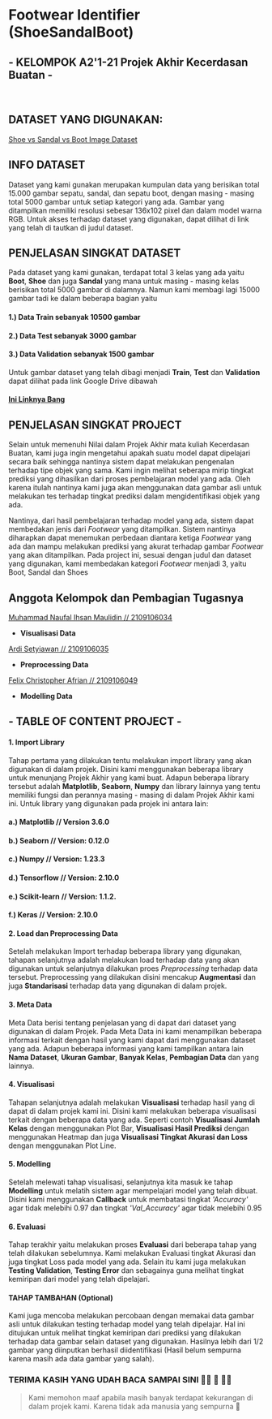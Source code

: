 # Footwear Identifier (ShoeSandalBoot)
## - KELOMPOK A2'1-21 Projek Akhir Kecerdasan Buatan -
<br>

## DATASET YANG DIGUNAKAN:
[Shoe vs Sandal vs Boot Image Dataset](https://www.kaggle.com/datasets/hasibalmuzdadid/shoe-vs-sandal-vs-boot-dataset-15k-images)

## INFO DATASET
Dataset yang kami gunakan merupakan kumpulan data yang berisikan total 15.000 gambar sepatu, sandal, dan sepatu boot, dengan masing - masing total 5000 gambar untuk setiap kategori yang ada. Gambar yang ditampilkan memiliki resolusi sebesar 136x102 pixel dan dalam model warna RGB. Untuk akses terhadap dataset yang digunakan, dapat dilihat di link yang telah di tautkan di judul dataset.

## PENJELASAN SINGKAT DATASET
Pada dataset yang kami gunakan, terdapat total 3 kelas yang ada yaitu **Boot**, **Shoe** dan juga **Sandal** yang mana untuk masing - masing kelas berisikan total 5000 gambar di dalamnya. Namun kami membagi lagi 15000 gambar tadi ke dalam beberapa bagian yaitu
#### 1.) Data Train sebanyak 10500 gambar
#### 2.) Data Test sebanyak 3000 gambar
#### 3.) Data Validation sebanyak 1500 gambar
Untuk gambar dataset yang telah dibagi menjadi **Train**, **Test** dan **Validation** dapat dilihat pada link Google Drive dibawah
#### [Ini Linknya Bang](https://drive.google.com/drive/folders/1QeUahIulSz5oIlD2r4wNXdj1y81uCQu0)

## PENJELASAN SINGKAT PROJECT
Selain untuk memenuhi Nilai dalam Projek Akhir mata kuliah Kecerdasan Buatan, kami juga ingin mengetahui apakah suatu model dapat dipelajari secara baik sehingga nantinya sistem dapat melakukan pengenalan terhadap tipe objek yang sama. Kami ingin melihat seberapa mirip tingkat prediksi yang dihasilkan dari proses pembelajaran model yang ada. Oleh karena itulah nantinya kami juga akan menggunakan data gambar asli untuk melakukan tes terhadap tingkat prediksi dalam mengidentifikasi objek yang ada.

Nantinya, dari hasil pembelajaran terhadap model yang ada, sistem dapat membedakan jenis dari *Footwear* yang ditampilkan. Sistem nantinya diharapkan dapat menemukan perbedaan diantara ketiga *Footwear* yang ada dan mampu melakukan prediksi yang akurat terhadap gambar *Footwear* yang akan ditampilkan. Pada project ini, sesuai dengan judul dan dataset yang digunakan, kami membedakan kategori *Footwear* menjadi 3, yaitu Boot, Sandal dan Shoes

## Anggota Kelompok dan Pembagian Tugasnya
[Muhammad Naufal Ihsan Maulidin // 2109106034 ](https://github.com/nafxyy)
- **Visualisasi Data**

[Ardi Setyiawan // 2109106035 ](https://github.com/ArdiSetiw) 
- **Preprocessing Data**

[Felix Christopher Afrian // 2109106049 ](https://github.com/KustyBoo)
- **Modelling Data**

## - TABLE OF CONTENT PROJECT -
#### 1. Import Library
Tahap pertama yang dilakukan tentu melakukan import library yang akan digunakan di dalam projek. Disini kami menggunakan beberapa library untuk menunjang Projek Akhir yang kami buat. Adapun beberapa library tersebut adalah **Matplotlib**, **Seaborn**, **Numpy** dan library lainnya yang tentu memiliki fungsi dan perannya masing - masing di dalam Projek Akhir kami ini. Untuk library yang digunakan pada projek ini antara lain:
#### a.) Matplotlib // Version 3.6.0
#### b.) Seaborn // Version: 0.12.0
#### c.) Numpy // Version: 1.23.3
#### d.) Tensorflow // Version: 2.10.0
#### e.) Scikit-learn // Version: 1.1.2.
#### f.) Keras // Version: 2.10.0

#### 2. Load dan Preprocessing Data
Setelah melakukan Import terhadap beberapa library yang digunakan, tahapan selanjutnya adalah melakukan load terhadap data yang akan digunakan untuk selanjutnya dilakukan proes *Preprocessing* terhadap data tersebut. Preprocessing yang dilakukan disini mencakup **Augmentasi** dan juga **Standarisasi** terhadap data yang digunakan di dalam projek.

#### 3. Meta Data
Meta Data berisi tentang penjelasan yang di dapat dari dataset yang digunakan di dalam Projek. Pada Meta Data ini kami menampilkan beberapa informasi terkait dengan hasil yang kami dapat dari menggunakan dataset yang ada. Adapun beberapa informasi yang kami tampilkan antara lain **Nama Dataset**, **Ukuran Gambar**, **Banyak Kelas**, **Pembagian Data** dan yang lainnya.

#### 4. Visualisasi
Tahapan selanjutnya adalah melakukan **Visualisasi** terhadap hasil yang di dapat di dalam projek kami ini. Disini kami melakukan beberapa visualisasi terkait dengan beberapa data yang ada. Seperti contoh **Visualisasi Jumlah Kelas** dengan menggunakan Plot Bar, **Visualisasi Hasil Prediksi** dengan menggunakan Heatmap dan juga **Visualisasi Tingkat Akurasi dan Loss** dengan menggunakan Plot Line.

#### 5. Modelling
Setelah melewati tahap visualisasi, selanjutnya kita masuk ke tahap **Modelling** untuk melatih sistem agar mempelajari model yang telah dibuat. Disini kami menggunakan **Callback** untuk membatasi tingkat *'Accuracy'* agar tidak melebihi 0.97 dan tingkat *'Val_Accuracy'* agar tidak melebihi 0.95

#### 6. Evaluasi
Tahap terakhir yaitu melakukan proses **Evaluasi** dari beberapa tahap yang telah dilakukan sebelumnya. Kami melakukan Evaluasi tingkat Akurasi dan juga tingkat Loss pada model yang ada. Selain itu kami juga melakukan **Testing Validation**, **Testing Error** dan sebagainya guna melihat tingkat kemiripan dari model yang telah dipelajari.

#### TAHAP TAMBAHAN (Optional)
Kami juga mencoba melakukan percobaan dengan memakai data gambar asli untuk dilakukan testing terhadap model yang telah dipelajar. Hal ini ditujukan untuk melihat tingkat kemiripan dari prediksi yang dilakukan terhadap data gambar selain dataset yang digunakan. Hasilnya lebih dari 1/2 gambar yang diinputkan berhasil diidentifikasi (Hasil belum sempurna karena masih ada data gambar yang salah).

### TERIMA KASIH YANG UDAH BACA SAMPAI SINI :man_student: :handshake: :woman_student:
> Kami memohon maaf apabila masih banyak terdapat kekurangan di dalam projek kami. Karena tidak ada manusia yang sempurna :pray:
